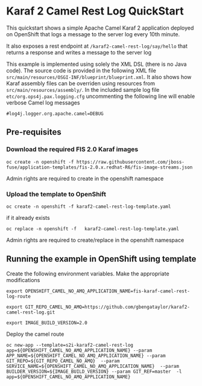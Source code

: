 

# Karaf 2 Camel Rest Log QuickStart

This quickstart shows a simple Apache Camel Karaf 2 application deployed on OpenShift that logs a message to the server log every 10th minute.

It also exposes a rest endpoint at `/karaf2-camel-rest-log/say/hello` that returns a response and writes a message to the server log

This example is implemented using solely the XML DSL (there is no Java code). The source code is provided in the following XML file `src/main/resources/OSGI-INF/blueprint/blueprint.xml`.
It also shows how Karaf assembly files can be overriden using resources from `src/main/resources/assembly/`. In the included sample log file `etc/org.ops4j.pax.logging.cfg` uncommenting the following line will enable verbose Camel log messages

    #log4j.logger.org.apache.camel=DEBUG


## Pre-requisites

### Download the required FIS 2.0 Karaf images

    oc create -n openshift -f https://raw.githubusercontent.com/jboss-fuse/application-templates/fis-2.0.x.redhat-R6/fis-image-streams.json

Admin rights are required to create in the openshift namespace


### Upload the template to OpenShift

    oc create -n openshift -f karaf2-camel-rest-log-template.yaml

if it already exists

    oc replace -n openshift -f   karaf2-camel-rest-log-template.yaml

Admin rights are required to create/replace in the openshift namespace

## Running the example in OpenShift using template

Create the following environment variables. Make the appropriate modifications

    export OPENSHIFT_CAMEL_NO_AMQ_APPLICATION_NAME=fis-karaf-camel-rest-log-route

    export GIT_REPO_CAMEL_NO_AMQ=https://github.com/gbengataylor/karaf2-camel-rest-log.git

    export IMAGE_BUILD_VERSION=2.0

Deploy the camel route

    oc new-app --template=s2i-karaf2-camel-rest-log app=${OPENSHIFT_CAMEL_NO_AMQ_APPLICATION_NAME} --param  APP_NAME=${OPENSHIFT_CAMEL_NO_AMQ_APPLICATION_NAME} --param GIT_REPO=${GIT_REPO_CAMEL_NO_AMQ}  --param SERVICE_NAME=${OPENSHIFT_CAMEL_NO_AMQ_APPLICATION_NAME}  --param BUILDER_VERSION=${IMAGE_BUILD_VERSION} --param GIT_REF=master  -l app=${OPENSHIFT_CAMEL_NO_AMQ_APPLICATION_NAME}
